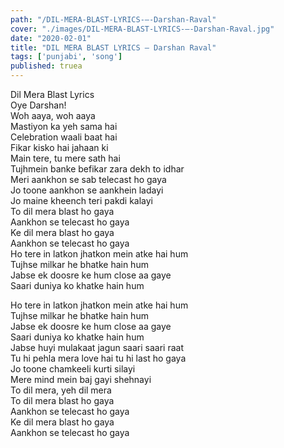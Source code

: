 ```yaml
---
path: "/DIL-MERA-BLAST-LYRICS-–-Darshan-Raval"
cover: "./images/DIL-MERA-BLAST-LYRICS-–-Darshan-Raval.jpg"
date: "2020-02-01"
title: "DIL MERA BLAST LYRICS – Darshan Raval"
tags: ['punjabi', 'song']
published: truea
---
```

  
Dil Mera Blast Lyrics  
Oye Darshan!  
Woh aaya, woh aaya  
Mastiyon ka yeh sama hai  
Celebration waali baat hai  
Fikar kisko hai jahaan ki  
Main tere, tu mere sath hai  
Tujhmein banke befikar zara dekh to idhar  
Meri aankhon se sab telecast ho gaya  
Jo toone aankhon se aankhein ladayi  
Jo maine kheench teri pakdi kalayi  
To dil mera blast ho gaya  
Aankhon se telecast ho gaya  
Ke dil mera blast ho gaya  
Aankhon se telecast ho gaya  
Ho tere in latkon jhatkon mein atke hai hum  
Tujhse milkar he bhatke hain hum  
Jabse ek doosre ke hum close aa gaye  
Saari duniya ko khatke hain hum  
  
  
  
  
  
  
Ho tere in latkon jhatkon mein atke hai hum  
Tujhse milkar he bhatke hain hum  
Jabse ek doosre ke hum close aa gaye  
Saari duniya ko khatke hain hum  
Jabse huyi mulakaat jagun saari saari raat  
Tu hi pehla mera love hai tu hi last ho gaya  
Jo toone chamkeeli kurti silayi  
Mere mind mein baj gayi shehnayi  
To dil mera, yeh dil mera  
To dil mera blast ho gaya  
Aankhon se telecast ho gaya  
Ke dil mera blast ho gaya  
Aankhon se telecast ho gaya  
